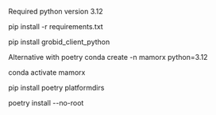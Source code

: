 Required python version 3.12

pip install -r requirements.txt

pip install grobid_client_python

Alternative with poetry
conda create -n mamorx python=3.12

conda activate mamorx

pip install poetry platformdirs

poetry install --no-root